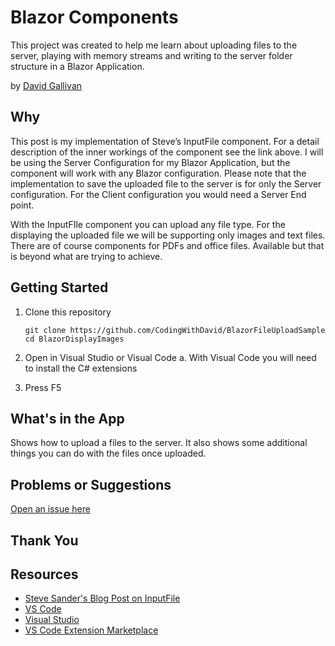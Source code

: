 # Blazor Components

This project was created to help me learn about uploading files to the server, playing with memory streams and writing to the server folder structure in a Blazor Application.

by [David Gallivan](http://twitter.com/CodingwithDavid)


## Why

This post is my implementation of Steve’s InputFile component.  For a detail description of the inner workings of the component see the link above.  I will be using the Server Configuration for my Blazor Application, but the component will work with any Blazor configuration.  Please note that the implementation to save the uploaded file to the server is for only the Server configuration.  For the Client configuration you would need a Server End point.

With the InputFIle component you can upload any file type.  For the displaying the uploaded file we will be supporting only images and text files.  There are of course components for PDFs and office files. Available but that is beyond what are trying to achieve.

## Getting Started

1. Clone this repository

   ```Command Line
   git clone https://github.com/CodingWithDavid/BlazorFileUploadSample
   cd BlazorDisplayImages
   ```

1.	Open in Visual Studio or Visual Code
a.	With Visual Code you will need to install the C# extensions
2.	Press F5

## What's in the App

Shows how to upload a files to the server.  It also shows some additional things you can do with the files once uploaded. 

## Problems or Suggestions

[Open an issue here](https://github.com/CodingWithDavid/BlazorFileUploadSample/issues)

## Thank You


## Resources
- [Steve Sander's Blog Post on InputFile](https://blog.stevensanderson.com/2019/09/13/blazor-inputfile)
- [VS Code](https://code.visualstudio.com)
- [Visual Studio]( https://visualstudio.microsoft.com/)
- [VS Code Extension Marketplace](https://marketplace.visualstudio.com/vscode)

